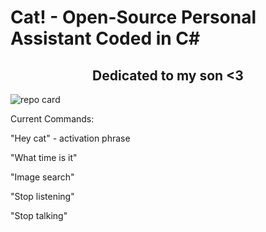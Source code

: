 # Cat! - Open-Source Personal Assistant Coded in C#
## <center> Dedicated to my son <3 </center>
![repo card](https://user-images.githubusercontent.com/113664725/200669826-835cca01-10a5-40ba-91d3-b9a3fd8c3a5f.png)

Current Commands:

"Hey cat" - activation phrase

"What time is it"

"Image search"

"Stop listening"

"Stop talking"
